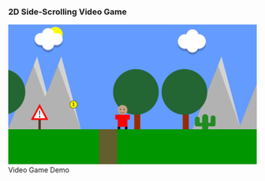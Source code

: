 ### 2D Side-Scrolling Video Game

<img src='https://github.com/Kiana-Jafari/2D-Side-Scrolling-Video-Game/blob/main/Preview.png'>Video Game Demo</img>
